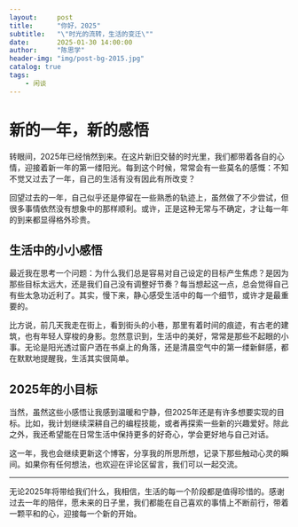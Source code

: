 ```yaml
---
layout:     post
title:      "你好，2025"
subtitle:   "\"时光的流转，生活的变迁\""
date:       2025-01-30 14:00:00
author:     "陈思学"
header-img: "img/post-bg-2015.jpg"
catalog: true
tags:
    - 闲谈
---
```


# 新的一年，新的感悟

转眼间，2025年已经悄然到来。在这片新旧交替的时光里，我们都带着各自的心情，迎接着新一年的第一缕阳光。每到这个时候，常常会有一些莫名的感慨：不知不觉又过去了一年，自己的生活有没有因此有所改变？

回望过去的一年，自己似乎还是停留在一些熟悉的轨迹上，虽然做了不少尝试，但很多事情依然没有想象中的那样顺利。或许，正是这种无常与不确定，才让每一年的到来都显得格外珍贵。

## 生活中的小小感悟

最近我在思考一个问题：为什么我们总是容易对自己设定的目标产生焦虑？是因为那些目标太远大，还是我们自己没有调整好节奏？每当想起这一点，总会觉得自己有些太急功近利了。其实，慢下来，静心感受生活中的每一个细节，或许才是最重要的。

比方说，前几天我走在街上，看到街头的小巷，那里有着时间的痕迹，有古老的建筑，也有年轻人穿梭的身影。忽然意识到，生活中的美好，常常是那些不起眼的小事。无论是阳光透过窗户洒在书桌上的角落，还是清晨空气中的第一缕新鲜感，都在默默地提醒我，生活其实很简单。

## 2025年的小目标

当然，虽然这些小感悟让我感到温暖和宁静，但2025年还是有许多想要实现的目标。比如，我计划继续深耕自己的编程技能，或者再探索一些新的兴趣爱好。除此之外，我还希望能在日常生活中保持更多的好奇心，学会更好地与自己对话。

这一年，我也会继续更新这个博客，分享我的所思所想，记录下那些触动心灵的瞬间。如果你有任何想法，也欢迎在评论区留言，我们可以一起交流。

---

无论2025年将带给我们什么，我相信，生活的每一个阶段都是值得珍惜的。感谢过去一年的陪伴，愿未来的日子里，我们都能在自己喜欢的事情上不断前行，带着一颗平和的心，迎接每一个新的开始。
